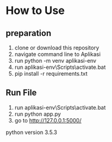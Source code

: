 # How to Use

## preparation
1. clone or download this repository
1. navigate command line  to Aplikasi
1. run python -m venv aplikasi-env
1. run aplikasi-env\Scripts\activate.bat
1. pip install -r requirements.txt

## Run File
1. run aplikasi-env\Scripts\activate.bat
1. run python app.py
1. go to http://127.0.0.1:5000/

python version 3.5.3
